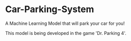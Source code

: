 # Car-Parking-System

A Machine Learning Model that will park your car for you! 

This model is being developed in the game 'Dr. Parking 4'. 
